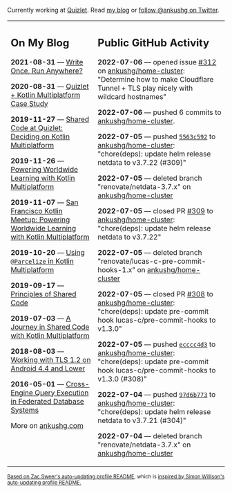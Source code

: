 Currently working at [Quizlet](https://quizlet.com/). Read [my blog](https://ankushg.com/) or [follow @ankushg on Twitter](https://twitter.com/ankushg).

<table><tr><td valign="top" width="40%">

## On My Blog
<!-- blog starts -->
**2021-08-31** — [Write Once, Run Anywhere?](https://ankushg.com/posts/write-once-run-anywhere-increment/)

**2020-08-31** — [Quizlet + Kotlin Multiplatform Case Study](https://ankushg.com/posts/quizlet-kotlin-multiplatform-case-study/)

**2019-11-27** — [Shared Code at Quizlet: Deciding on Kotlin Multiplatform](https://ankushg.com/posts/shared-code-kotlin-multiplatform/)

**2019-11-26** — [Powering Worldwide Learning with Kotlin Multiplatform](https://ankushg.com/speaking/droidcon-sf-2019)

**2019-11-07** — [San Francisco Kotlin Meetup: Powering Worldwide Learning with Kotlin Multiplatform](https://ankushg.com/speaking/sf-kotlin-meetup-2019)

**2019-10-20** — [Using `@Parcelize` in Kotlin Multiplatform](https://ankushg.com/posts/multiplatform-parcelize/)

**2019-09-17** — [Principles of Shared Code](https://ankushg.com/speaking/denver-startup-week-2019)

**2019-07-03** — [A Journey in Shared Code with Kotlin Multiplatform](https://ankushg.com/speaking/droidcon-berlin-2019)

**2018-08-03** — [Working with TLS 1.2 on Android 4.4 and Lower](https://ankushg.com/posts/tls-1.2-on-android/)

**2016-05-01** — [Cross-Engine Query Execution in Federated Database Systems](https://ankushg.com/projects/thesis)
<!-- blog ends -->
More on [ankushg.com](https://ankushg.com/)
</td><td valign="top" width="60%">

## Public GitHub Activity
<!-- githubActivity starts -->
**2022-07-06** — opened issue [#312](https://github.com/ankushg/home-cluster/issues/312) on [ankushg/home-cluster](https://api.github.com/repos/ankushg/home-cluster): "Determine how to make Cloudflare Tunnel + TLS play nicely with wildcard hostnames"

**2022-07-06** — pushed 6 commits to [ankushg/home-cluster](https://api.github.com/repos/ankushg/home-cluster).

**2022-07-05** — pushed [`5563c592`](https://github.com/ankushg/home-cluster/commit/5563c592500b22be6f35b4e363121f7930e0a662) to [ankushg/home-cluster](https://api.github.com/repos/ankushg/home-cluster): "chore(deps): update helm release netdata to v3.7.22 (#309)"

**2022-07-05** — deleted branch "renovate/netdata-3.7.x" on [ankushg/home-cluster](https://api.github.com/repos/ankushg/home-cluster)

**2022-07-05** — closed PR [#309](https://github.com/ankushg/home-cluster/pull/309) to [ankushg/home-cluster](https://api.github.com/repos/ankushg/home-cluster): "chore(deps): update helm release netdata to v3.7.22"

**2022-07-05** — deleted branch "renovate/lucas-c-pre-commit-hooks-1.x" on [ankushg/home-cluster](https://api.github.com/repos/ankushg/home-cluster)

**2022-07-05** — closed PR [#308](https://github.com/ankushg/home-cluster/pull/308) to [ankushg/home-cluster](https://api.github.com/repos/ankushg/home-cluster): "chore(deps): update pre-commit hook lucas-c/pre-commit-hooks to v1.3.0"

**2022-07-05** — pushed [`ecccc4d3`](https://github.com/ankushg/home-cluster/commit/ecccc4d36618c20a6bee4bc02cbb48a1f1b92df1) to [ankushg/home-cluster](https://api.github.com/repos/ankushg/home-cluster): "chore(deps): update pre-commit hook lucas-c/pre-commit-hooks to v1.3.0 (#308)"

**2022-07-04** — pushed [`97d6b773`](https://github.com/ankushg/home-cluster/commit/97d6b773b91ca12737800988c34ce06bda093291) to [ankushg/home-cluster](https://api.github.com/repos/ankushg/home-cluster): "chore(deps): update helm release netdata to v3.7.21 (#304)"

**2022-07-04** — deleted branch "renovate/netdata-3.7.x" on [ankushg/home-cluster](https://api.github.com/repos/ankushg/home-cluster)
<!-- githubActivity ends -->
</td></tr></table>

<sub><a href="https://github.com/ZacSweers/ZacSweers">Based on Zac Sweer's auto-updating profile README</a>, which is <a href="https://simonwillison.net/2020/Jul/10/self-updating-profile-readme/">inspired by Simon Willison's auto-updating profile README.</a></sub>